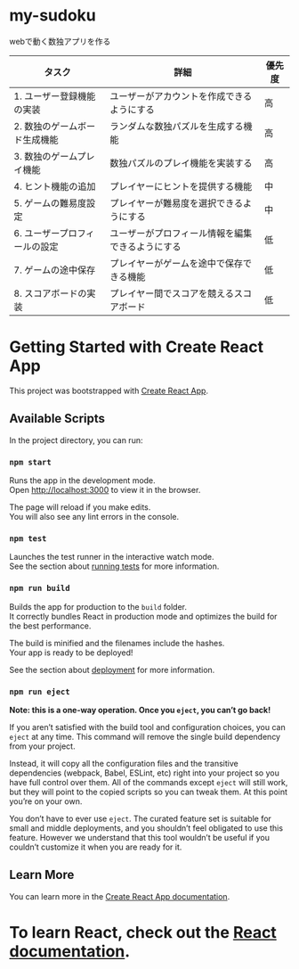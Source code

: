 # my-sudoku
webで動く数独アプリを作る

| タスク | 詳細 | 優先度 |
|------|-----|---------|
| 1. ユーザー登録機能の実装 | ユーザーがアカウントを作成できるようにする | 高 |
| 2. 数独のゲームボード生成機能 | ランダムな数独パズルを生成する機能 | 高 | 
| 3. 数独のゲームプレイ機能 | 数独パズルのプレイ機能を実装する | 高 |
| 4. ヒント機能の追加 | プレイヤーにヒントを提供する機能 | 中 |
| 5. ゲームの難易度設定 | プレイヤーが難易度を選択できるようにする | 中 | 
| 6. ユーザープロフィールの設定 | ユーザーがプロフィール情報を編集できるようにする | 低 | 
| 7. ゲームの途中保存 | プレイヤーがゲームを途中で保存できる機能 | 低 | 
| 8. スコアボードの実装 | プレイヤー間でスコアを競えるスコアボード | 低 |

# Getting Started with Create React App

This project was bootstrapped with [Create React App](https://github.com/facebook/create-react-app).

## Available Scripts

In the project directory, you can run:

### `npm start`

Runs the app in the development mode.\
Open [http://localhost:3000](http://localhost:3000) to view it in the browser.

The page will reload if you make edits.\
You will also see any lint errors in the console.

### `npm test`

Launches the test runner in the interactive watch mode.\
See the section about [running tests](https://facebook.github.io/create-react-app/docs/running-tests) for more information.

### `npm run build`

Builds the app for production to the `build` folder.\
It correctly bundles React in production mode and optimizes the build for the best performance.

The build is minified and the filenames include the hashes.\
Your app is ready to be deployed!

See the section about [deployment](https://facebook.github.io/create-react-app/docs/deployment) for more information.

### `npm run eject`

**Note: this is a one-way operation. Once you `eject`, you can’t go back!**

If you aren’t satisfied with the build tool and configuration choices, you can `eject` at any time. This command will remove the single build dependency from your project.

Instead, it will copy all the configuration files and the transitive dependencies (webpack, Babel, ESLint, etc) right into your project so you have full control over them. All of the commands except `eject` will still work, but they will point to the copied scripts so you can tweak them. At this point you’re on your own.

You don’t have to ever use `eject`. The curated feature set is suitable for small and middle deployments, and you shouldn’t feel obligated to use this feature. However we understand that this tool wouldn’t be useful if you couldn’t customize it when you are ready for it.

## Learn More

You can learn more in the [Create React App documentation](https://facebook.github.io/create-react-app/docs/getting-started).

To learn React, check out the [React documentation](https://reactjs.org/).
=======
